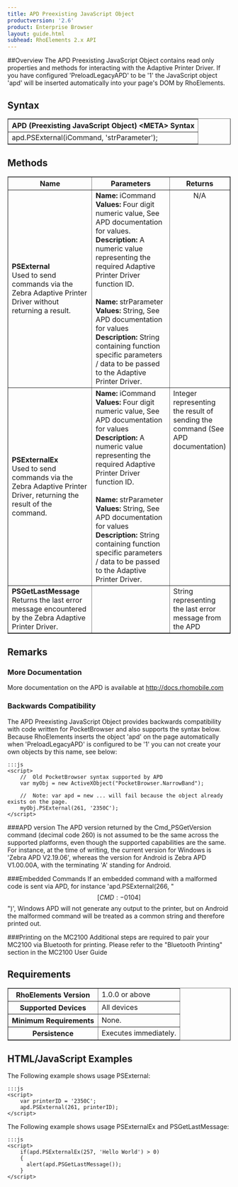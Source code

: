 ```yaml
---
title: APD Preexisting JavaScript Object
productversion: '2.6'
product: Enterprise Browser
layout: guide.html
subhead: RhoElements 2.x API
---
```


##Overview
The APD Preexisting JavaScript Object contains read only properties and methods for interacting with the Adaptive Printer Driver. If you have configured 'PreloadLegacyAPD' to be '1' the JavaScript object 'apd' will be inserted automatically into your page's DOM by RhoElements.

## Syntax

<table class="facelift" style="width:100%" border="1" padding="5px"> 
	<tr>
		<th class="tableHeading">APD (Preexisting JavaScript Object) &lt;META&gt; Syntax</th>
	</tr>
	<tr>
		<td class="clsSyntaxCells clsOddRow">apd.PSExternal(iCommand, 'strParameter');</td>
	</tr>
</table>

## Methods

<table class="facelift" style="width:100%" border="1" padding="5px"> <col width="40%"/><col width="40%"/><col width="20%"/>
	<tr>
		<th class="tableHeading">Name</th>
		<th class="tableHeading">Parameters</th>
		<th class="tableHeading">Returns</th>
	</tr>
	<tr>
		<td style="text-align:left;" class="clsSyntaxCells clsOddRow">
			<b>PSExternal</b><br/>
			Used to send commands via the Zebra Adaptive Printer Driver without returning a result.
		</td>
		<td style="text-align:left;" class="clsSyntaxCells clsOddRow">
			<b>Name:</b> iCommand<br/>
			<b>Values:</b> Four digit numeric value, See APD documentation for values.<br/>
			<b>Description:</b> A numeric value representing the required Adaptive Printer Driver function ID.<br/>
			<br/>
			<b>Name:</b> strParameter<br/>
			<b>Values:</b> String, See APD documentation for values<br/>
			<b>Description:</b> String containing function specific parameters / data to be passed to the Adaptive Printer Driver.
		</td>
		<td style="text-align:center;" valign="top" class="clsSyntaxCells clsOddRow">N/A</td>
	</tr>
	<tr>
		<td class="clsSyntaxCells clsEvenRow" style="text-align:left;">
			<b>PSExternalEx</b><br/>
			Used to send commands via the Zebra Adaptive Printer Driver, returning the result of the command.
		</td>
		<td class="clsSyntaxCells clsEvenRow" style="text-align:left;">
			<b>Name:</b> iCommand<br/>
			<b>Values:</b> Four digit numeric value, See APD documentation for values<br/>
			<b>Description:</b> A numeric value representing the required Adaptive Printer Driver function ID.<br/>
			<br/>
			<b>Name:</b> strParameter<br/>
			<b>Values:</b> String, See APD documentation for values<br/>
			<b>Description:</b> String containing function specific parameters / data to be passed to the Adaptive Printer Driver.
		</td>
		<td class="clsSyntaxCells clsEvenRow" style="text-align:left;" valign="top">Integer representing the result of sending the command (See APD documentation)</td>
	</tr>
	<tr>
		<td style="text-align:left;" class="clsSyntaxCells clsOddRow">
			<b>PSGetLastMessage</b><br/>
			Returns the last error message encountered by the Zebra Adaptive Printer Driver.
		</td>
		<td style="text-align:left;" class="clsSyntaxCells clsOddRow"/>
		<td style="text-align:left;" valign="top" class="clsSyntaxCells clsOddRow">String representing the last error message from the APD</td>
	</tr>
</table>

## Remarks
### More Documentation
More documentation on the APD is available at http://docs.rhomobile.com

### Backwards Compatibility
The APD Preexisting JavaScript Object provides backwards compatibility with code written for PocketBrowser and also supports the syntax below. Because RhoElements inserts the object 'apd' on the page automatically when 'PreloadLegacyAPD' is configured to be '1' you can not create your own objects by this name, see below:

	:::js
	<script>
		//  Old PocketBrowser syntax supported by APD
		var myObj = new ActiveXObject("PocketBrowser.NarrowBand");

		//  Note: var apd = new ... will fail because the object already exists on the page.
		myObj.PSExternal(261, '2350C');
	</script>

###APD version
The APD version returned by the Cmd_PSGetVersion command (decimal code 260) is not assumed to be the same across the supported platforms, even though the supported capabilities are the same. For instance, at the time of writing, the current version for Windows is 'Zebra APD V2.19.06', whereas the version for Android is Zebra APD V1.00.00A, with the terminating 'A' standing for Android.

###Embedded Commands
If an embedded command with a malformed code is sent via APD, for instance 'apd.PSExternal(266, "$$[CMD:-0104]$$")', Windows APD will not generate any output to the printer, but on Android the malformed command will be treated as a common string and therefore printed out.

###Printing on the MC2100
Additional steps are required to pair your MC2100 via Bluetooth for printing. Please refer to the "Bluetooth Printing" section in the MC2100 User Guide

## Requirements

<table class="facelift" style="width:100%" border="1" padding="5px"> 
	<tr>
		<th class="tableHeading">RhoElements Version</th>
		<td class="clsSyntaxCell clsEvenRow">1.0.0 or above</td>
	</tr>
	<tr>
		<th class="tableHeading">Supported Devices</th>
		<td class="clsSyntaxCell clsOddRow">All devices</td>
	</tr>
	<tr>
		<th class="tableHeading">Minimum Requirements</th>
		<td class="clsSyntaxCell clsEvenRow">None.</td>
	</tr>
	<tr>
		<th class="tableHeading">Persistence</th>
		<td class="clsSyntaxCell clsOddRow">Executes immediately.</td>
	</tr>
</table>

## HTML/JavaScript Examples
The Following example shows usage PSExternal:

	:::js
	<script>
		var printerID = '2350C';
		apd.PSExternal(261, printerID);
	</script>

The Following example shows usage PSExternalEx and PSGetLastMessage:

	:::js
	<script>
		if(apd.PSExternalEx(257, 'Hello World') > 0)
		{
		  alert(apd.PSGetLastMessage());
		}
	</script>





